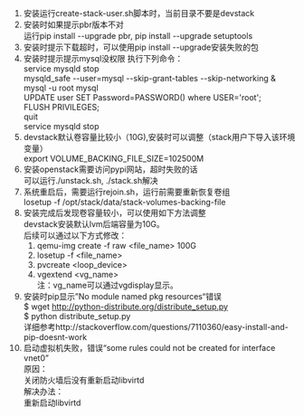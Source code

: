 1. 安装运行create-stack-user.sh脚本时，当前目录不要是devstack
2. 安装时如果提示pbr版本不对   
   运行pip install --upgrade pbr, pip install --upgrade setuptools
3. 安装时提示下载超时，可以使用pip install --upgrade安装失败的包
4. 安装时提示提示mysql没权限
   执行下列命令：  
   service mysqld stop  
   mysqld_safe --user=mysql --skip-grant-tables --skip-networking &   
   mysql -u root mysql   
   UPDATE user SET Password=PASSWORD() where USER='root';  
   FLUSH PRIVILEGES;  
   quit  
   service mysqld stop  
5. devstack默认卷容量比较小（10G),安装时可以调整（stack用户下导入该环境变量）  
   export VOLUME_BACKING_FILE_SIZE=102500M  
6. 安装openstack需要访问pypi网站，超时失败的话    
   可以运行./unstack.sh, ./stack.sh解决
7. 系统重启后，需要运行rejoin.sh，运行前需要重新恢复卷组  
   losetup -f /opt/stack/data/stack-volumes-backing-file  
8. 安装完成后发现卷容量较小，可以使用如下方法调整  
   devstack安装默认lvm后端容量为10G。   
   后续可以通过以下方式修改：  
   1. qemu-img create -f raw <file_name> 100G
   2. losetup -f <file_name>
   3. pvcreate <loop_device>
   4. vgextend <vg_name>  
   注：vg_name可以通过vgdisplay显示。
9. 安装时pip显示”No module named pkg resources“错误  
   $ wget http://python-distribute.org/distribute_setup.py  
   $ python distribute_setup.py  
   详细参考http://stackoverflow.com/questions/7110360/easy-install-and-pip-doesnt-work  
10. 启动虚拟机失败，错误“some rules could not be created for interface vnet0”  
   原因：   
   关闭防火墙后没有重新启动libvirtd   
   解决办法：   
   重新启动libvirtd   





